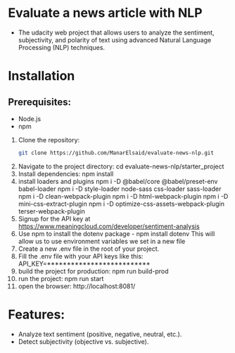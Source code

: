 #  Evaluate a news article with NLP

- The udacity web project that allows users to analyze the sentiment, subjectivity, and polarity of text using advanced Natural Language Processing (NLP) techniques.

# Installation

## Prerequisites:
- Node.js
- npm 

1. Clone the repository:
   ```bash
   git clone https://github.com/ManarElsaid/evaluate-news-nlp.git
   ```
2. Navigate to the project directory:
  cd evaluate-news-nlp/starter_project
3. Install dependencies:
  npm install
4. install loaders and plugins
npm i -D @babel/core @babel/preset-env babel-loader
npm i -D style-loader node-sass css-loader sass-loader
npm i -D clean-webpack-plugin
npm i -D html-webpack-plugin
npm i -D mini-css-extract-plugin
npm i -D optimize-css-assets-webpack-plugin terser-webpack-plugin
5. Signup for the API key at https://www.meaningcloud.com/developer/sentiment-analysis 
6. Use npm to install the dotenv package - npm install dotenv This will allow us to use environment variables we set in a new file
7. Create a new .env file in the root of your project.
8. Fill the .env file with your API keys like this:
API_KEY=**************************
9. build the project for production: 
npm run build-prod
10. run the project:
npm run start
11. open the browser: http://localhost:8081/



# Features:
- Analyze text sentiment (positive, negative, neutral, etc.).
- Detect subjectivity (objective vs. subjective).